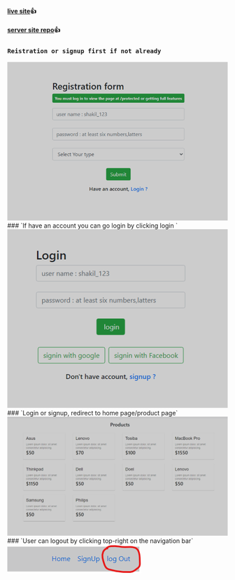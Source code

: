 #### [live site](https://go4garagefullstack.web.app):+1:
#### [server site repo](https://github.com/shakil51298/assignment_task2_Go4Garage_server):+1:

### `Reistration or signup first if not already`
<img src="/src/img/signUp.png" alt="signUpPages">
### `If have an account you can go login by clicking login `
<img src="/src/img/LoginPage.png" alt="signinPages">
### `Login or signup, redirect to home page/product page`
<img src="/src/img/products-home.png" alt="homePage">
### `User can logout by clicking top-right on the navigation bar`
<img src="/src/img/logOut.png" alt="logOut">

